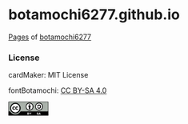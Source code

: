 # botamochi6277.github.io

[Pages](http://botamochi6277.github.io) of
[botamochi6277](http://botamochi6277.github.io)

### License
cardMaker: MIT License

fontBotamochi: [CC BY-SA 4.0](https://creativecommons.org/licenses/by-sa/4.0/)
<!-- ![by-sa](./fontBotamochi/by-sa.png) -->
<img src = "./fontBotamochi/by-sa.png" width=80px>
